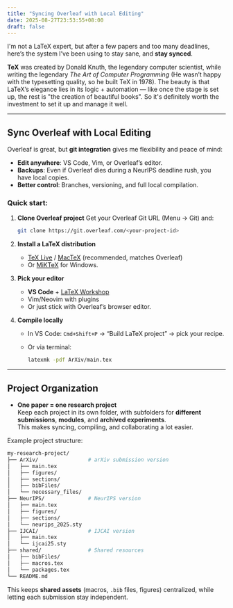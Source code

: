 ```yaml
---
title: "Syncing Overleaf with Local Editing"
date: 2025-08-27T23:53:55+08:00
draft: false
---
```


I'm not a LaTeX expert, but after a few papers and too many deadlines, here’s the system I’ve been using to stay sane, and **stay synced**.

**TeX** was created by Donald Knuth, the legendary computer scientist, while writing the legendary *The Art of Computer Programming* (He wasn’t happy with the typesetting quality, so he built TeX in 1978). The beauty is that LaTeX’s elegance lies in its logic + automation — like once the stage is set up, the rest is "the creation of beautiful books". So it's definitely worth the investment to set it up and manage it well.

-----

## Sync Overleaf with Local Editing

Overleaf is great, but **git integration** gives me flexibility and peace of mind:

* **Edit anywhere**: VS Code, Vim, or Overleaf’s editor.
* **Backups**: Even if Overleaf dies during a NeurIPS deadline rush, you have local copies.
* **Better control**: Branches, versioning, and full local compilation.

### Quick start:

1. **Clone Overleaf project**
    Get your Overleaf Git URL (Menu → Git) and:

    ```bash
    git clone https://git.overleaf.com/<your-project-id>
    ```

2. **Install a LaTeX distribution**

    * [TeX Live](https://www.tug.org/texlive/) / [MacTeX](https://www.tug.org/mactex/) (recommended, matches Overleaf)
    * Or [MiKTeX](https://miktex.org/) for Windows.

3. **Pick your editor**

    * **VS Code** + [LaTeX Workshop](https://marketplace.visualstudio.com/items?itemName=James-Yu.latex-workshop)
    * Vim/Neovim with plugins
    * Or just stick with Overleaf’s browser editor.

4. **Compile locally**

    * In VS Code: `Cmd+Shift+P` → “Build LaTeX project” → pick your recipe.

    * Or via terminal:

        ```bash
        latexmk -pdf ArXiv/main.tex
        ```

----

## Project Organization

- **One paper = one research project**  
    Keep each project in its own folder, with subfolders for **different submissions**, **modules**, and **archived experiments**.  
    This makes syncing, compiling, and collaborating a lot easier.

Example project structure:

```bash
my-research-project/
├── ArXiv/                # arXiv submission version
│   ├── main.tex
│   ├── figures/
│   ├── sections/
│   ├── bibFiles/
│   └── necessary_files/
├── NeurIPS/              # NeurIPS version
│   ├── main.tex
│   ├── figures/
│   ├── sections/
│   └── neurips_2025.sty
├── IJCAI/                # IJCAI version
│   ├── main.tex
│   └── ijcai25.sty
├── shared/               # Shared resources
│   ├── bibFiles/
│   ├── macros.tex
│   └── packages.tex
└── README.md
```

This keeps **shared assets** (macros, `.bib` files, figures) centralized, while letting each submission stay independent.
